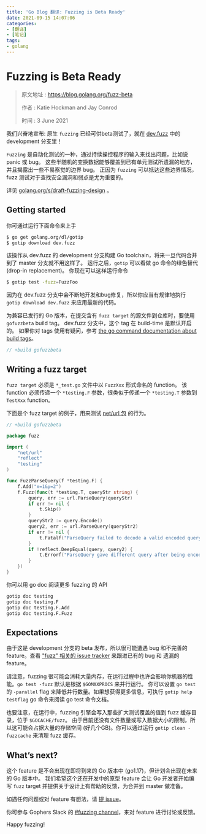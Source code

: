 ```yaml
---
title: 'Go Blog 翻译: Fuzzing is Beta Ready'
date: 2021-09-15 14:07:06
categories:
- [翻译]
- [笔记]
tags:
- golang
---
```


# Fuzzing is Beta Ready

> 原文地址 : https://blog.golang.org/fuzz-beta
>
> 作者     : Katie Hockman and Jay Conrod
>
> 时间     : 3 June 2021

我们兴奋地宣布: 原生 `fuzzing` 已经可供beta测试了，就在 [dev.fuzz](https://github.com/golang/go/tree/dev.fuzz) 中的 development 分支里！

`Fuzzing` 是自动化测试的一种，通过持续操控程序的输入来找出问题，比如说 panic 或 bug。
这些半随机的变换数据能够覆盖到已有单元测试所遗漏的地方，并且揭露出一些不易察觉的边界 bug。
正因为 `fuzzing` 可以抵达这些边界情况，fuzz 测试对于查找安全漏洞和弱点是尤为重要的。

详见 [golang.org/s/draft-fuzzing-design](https://golang.org/s/draft-fuzzing-design) 。

## Getting started

你可通过运行下面命令来上手

```sh
$ go get golang.org/dl/gotip
$ gotip download dev.fuzz
```

该操作从 dev.fuzz 的 development 分支构建 Go toolchain，将来一旦代码合并到了 master 分支就不用这样了。
运行之后，`gotip` 可以看做 go 命令的绿色替代 (drop-in replacement)。
你现在可以这样运行命令

```sh
$ gotip test -fuzz=FuzzFoo
```

因为在 dev.fuzz 分支中会不断地开发和bug修复，所以你应当有规律地执行 `gotip download dev.fuzz`  来应用最新的代码。

为兼容已发行的 Go 版本，在提交含有 `fuzz target` 的源文件到仓库时，要使用 `gofuzzbeta` build tag。
dev.fuzz 分支中，这个 tag 在 build-time 是默认开启的。
如果你对 tags 使用有疑问，参考 [the go command documentation about build tags](https://golang.org/cmd/go/#hdr-Build_constraints)。

```go
// +build gofuzzbeta
```

## Writing a fuzz target

`fuzz target` 必须是 `*_test.go` 文件中以 `FuzzXxx` 形式命名的 function。
该 function 必须传递一个 `*testing.F` 参数，很类似于传递一个 `*testing.T` 参数到 `TestXxx` function。

下面是个 fuzz target 的例子，用来测试 [net/url 包](https://pkg.go.dev/net/url#ParseQuery) 的行为。

```go
// +build gofuzzbeta

package fuzz

import (
    "net/url"
    "reflect"
    "testing"
)

func FuzzParseQuery(f *testing.F) {
    f.Add("x=1&y=2")
    f.Fuzz(func(t *testing.T, queryStr string) {
        query, err := url.ParseQuery(queryStr)
        if err != nil {
            t.Skip()
        }
        queryStr2 := query.Encode()
        query2, err := url.ParseQuery(queryStr2)
        if err != nil {
            t.Fatalf("ParseQuery failed to decode a valid encoded query %s: %v", queryStr2, err)
        }
        if !reflect.DeepEqual(query, query2) {
            t.Errorf("ParseQuery gave different query after being encoded\nbefore: %v\nafter: %v", query, query2)
        }
    })
}
```

你可以用 go doc 阅读更多 fuzzing 的 API

```sh
gotip doc testing
gotip doc testing.F
gotip doc testing.F.Add
gotip doc testing.F.Fuzz
```

## Expectations

由于这是 development 分支的 beta 发布，所以很可能遭遇 bug 和不完善的 feature。查看 ["fuzz" 相关的 issue tracker](https://github.com/golang/go/issues?q=is%3Aopen+is%3Aissue+label%3Afuzz) 来跟进已有的 bug 和 遗漏的 feature。

请注意，fuzzing 很可能会消耗大量内存，在运行过程中也许会影响你机器的性能。`go test -fuzz` 默认是根据 `$GOMAXPROCS` 来并行运行。
你可以设置 `go test` 的 `-parallel` flag 来降低并行数量。如果想获得更多信息，可执行 `gotip help testflag` go 命令来阅读 go test 命令文档。

也要注意，在运行中，fuzzing 引擎会写入那些扩大测试覆盖的值到 fuzz 缓存目录，位于 `$GOCACHE/fuzz`。
由于目前还没有文件数量或写入数据大小的限制，所以这可能会占据大量的存储空间 (好几个GB)。你可以通过运行 `gotip clean -fuzzcache` 来清理 fuzz 缓存。

## What’s next?

这个 feature 是不会出现在即将到来的 Go 版本中 (go1.17)，但计划会出现在未来的 Go 版本中。
我们希望这个还在开发中的原型 feature 会让 Go 开发者开始编写 `fuzz` target 并提供关于设计上有帮助的反馈，为合并到 master 做准备。

如遇任何问题或对 feature 有想法，请 [提 issue](https://github.com/golang/go/issues/new/?&labels=fuzz&title=%5Bdev%2Efuzz%5D&milestone=backlog)。

你可参与 Gophers Slack 的 [#fuzzing channel](https://gophers.slack.com/archives/CH5KV1AKE)，来对 feature 进行讨论或反馈。

Happy fuzzing!
